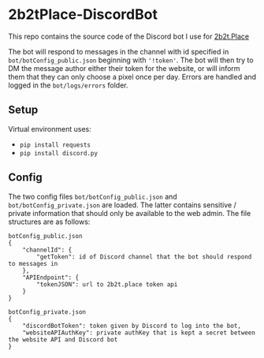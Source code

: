 # 2b2tPlace-DiscordBot

This repo contains the source code of the Discord bot I use for [2b2t.Place](https://2b2t.Place)

The bot will respond to messages in the channel with id specified in `bot/botConfig_public.json` beginning with `'!token'`. The bot will then try to DM the message author either their token for the website, or will inform them that they can only choose a pixel once per day. Errors are handled and logged in the `bot/logs/errors` folder.

## Setup
Virtual environment uses:

- `pip install requests`
- `pip install discord.py`

## Config

The two config files `bot/botConfig_public.json` and `bot/botConfig_private.json` are loaded. The latter contains sensitive / private information that should only be available to the web admin. The file structures are as follows:

```
botConfig_public.json
{
    "channelId": {
        "getToken": id of Discord channel that the bot should respond to messages in
    },
    "APIEndpoint": {
        "tokenJSON": url to 2b2t.place token api
    }
}
```

```
botConfig_private.json
{
    "discordBotToken": token given by Discord to log into the bot,
    "websiteAPIAuthKey": private authKey that is kept a secret between the website API and Discord bot
}
```
